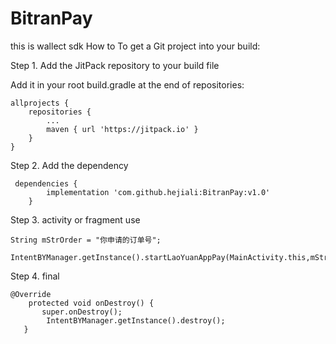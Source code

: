 # BitranPay
this is wallect sdk
How to
To get a Git project into your build:

Step 1. Add the JitPack repository to your build file

Add it in your root build.gradle at the end of repositories:

	allprojects {
		repositories {
			...
			maven { url 'https://jitpack.io' }
		}
	}
  
  Step 2. Add the dependency
  
  
 	 dependencies {
	        implementation 'com.github.hejiali:BitranPay:v1.0'
		}
		
		
 Step 3. activity or fragment use
 
 		
	String mStrOrder = "你申请的订单号";
        IntentBYManager.getInstance().startLaoYuanAppPay(MainActivity.this,mStrOrder);
		
Step 4. final

	@Override
        protected void onDestroy() {
           super.onDestroy();
            IntentBYManager.getInstance().destroy();
       }
